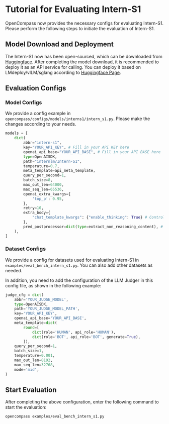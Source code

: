 # Tutorial for Evaluating Intern-S1

OpenCompass now provides the necessary configs for evaluating Intern-S1. Please perform the following steps to initiate the evaluation of Intern-S1.

## Model Download and Deployment

The Intern-S1 now has been open-sourced, which can be downloaded from [Huggingface](https://huggingface.co/internlm/Intern-S1).
After completing the model download, it is recommended to deploy it as an API service for calling.
You can deploy it based on LMdeploy/vlLM/sglang according to [Huggingface Page](https://huggingface.co/internlm/Intern-S1).

## Evaluation Configs

### Model Configs

We provide a config example in `opencompass/configs/models/interns1/intern_s1.py`.
Please make the changes according to your needs.

```python
models = [
    dict(
        abbr="intern-s1",
        key="YOUR_API_KEY", # Fill in your API KEY here
        openai_api_base="YOUR_API_BASE", # Fill in your API BASE here
        type=OpenAISDK,
        path="internlm/Intern-S1",
        temperature=0.7,
        meta_template=api_meta_template,
        query_per_second=1,
        batch_size=8,
        max_out_len=64000,
        max_seq_len=65536,
        openai_extra_kwargs={
            'top_p': 0.95,
        },
        retry=10,
        extra_body={
            "chat_template_kwargs": {"enable_thinking": True} # Control the thinking mode when deploying the model based on vllm or sglang
        },
        pred_postprocessor=dict(type=extract_non_reasoning_content), # Extract non-reasoning contents when opening the thinking mode
    ),
]
```

### Dataset Configs

We provide a config for datasets used for evaluating Intern-S1 in `examples/eval_bench_intern_s1.py`.
You can also add other datasets as needed.

In addition, you need to add the configuration of the LLM Judger in this config file, as shown in the following example:

```python
judge_cfg = dict(
    abbr='YOUR_JUDGE_MODEL',
    type=OpenAISDK,
    path='YOUR_JUDGE_MODEL_PATH',
    key='YOUR_API_KEY',
    openai_api_base='YOUR_API_BASE',
    meta_template=dict(
        round=[
            dict(role='HUMAN', api_role='HUMAN'),
            dict(role='BOT', api_role='BOT', generate=True),
        ]),
    query_per_second=1,
    batch_size=1,
    temperature=0.001,
    max_out_len=8192,
    max_seq_len=32768,
    mode='mid',
)
```

## Start Evaluation

After completing the above configuration,
enter the following command to start the evaluation:

```bash
opencompass examples/eval_bench_intern_s1.py
```

